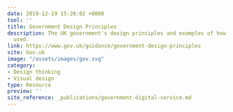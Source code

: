```yaml
---
date: 2019-12-19 15:20:02 +0000
tool: ''
title: Government Design Principles
description: The UK government's design principles and examples of how they've been
  used.
link: https://www.gov.uk/guidance/government-design-principles
site: Gov.uk
image: "/assets/images/gov.svg"
category:
- Design thinking
- Visual design
type: Resource
preview: ''
site_reference: _publications/government-digital-service.md
---
```

